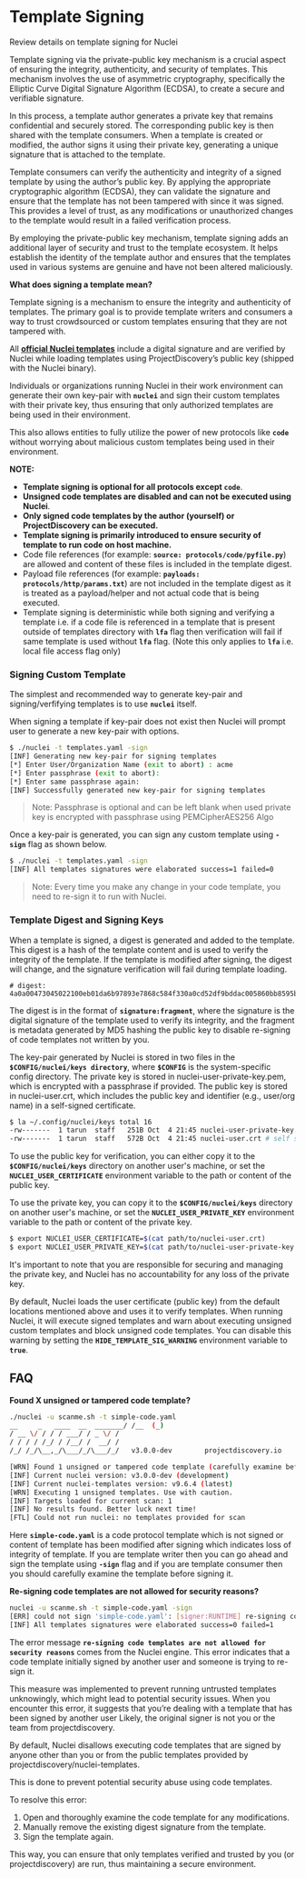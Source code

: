 # Template Signing

Review details on template signing for Nuclei

Template signing via the private-public key mechanism is a crucial aspect of ensuring the integrity, authenticity, and security of templates. This mechanism involves the use of asymmetric cryptography, specifically the Elliptic Curve Digital Signature Algorithm (ECDSA), to create a secure and verifiable signature.

In this process, a template author generates a private key that remains confidential and securely stored. The corresponding public key is then shared with the template consumers. When a template is created or modified, the author signs it using their private key, generating a unique signature that is attached to the template.

Template consumers can verify the authenticity and integrity of a signed template by using the author’s public key. By applying the appropriate cryptographic algorithm (ECDSA), they can validate the signature and ensure that the template has not been tampered with since it was signed. This provides a level of trust, as any modifications or unauthorized changes to the template would result in a failed verification process.

By employing the private-public key mechanism, template signing adds an additional layer of security and trust to the template ecosystem. It helps establish the identity of the template author and ensures that the templates used in various systems are genuine and have not been altered maliciously.

**What does signing a template mean?**

Template signing is a mechanism to ensure the integrity and authenticity of templates. The primary goal is to provide template writers and consumers a way to trust crowdsourced or custom templates ensuring that they are not tampered with.

All [**official Nuclei templates**](https://github.com/projectdiscovery/nuclei-templates) include a digital signature and are verified by Nuclei while loading templates using ProjectDiscovery’s public key (shipped with the Nuclei binary).

Individuals or organizations running Nuclei in their work environment can generate their own key-pair with **`nuclei`** and sign their custom templates with their private key, thus ensuring that only authorized templates are being used in their environment.

This also allows entities to fully utilize the power of new protocols like **`code`** without worrying about malicious custom templates being used in their environment.

**NOTE:**

- **Template signing is optional for all protocols except `code`**.
- **Unsigned code templates are disabled and can not be executed using Nuclei**.
- **Only signed code templates by the author (yourself) or ProjectDiscovery can be executed.**
- **Template signing is primarily introduced to ensure security of template to run code on host machine.**
- Code file references (for example: **`source: protocols/code/pyfile.py`**) are allowed and content of these files is included in the template digest.
- Payload file references (for example: **`payloads: protocols/http/params.txt`**) are not included in the template digest as it is treated as a payload/helper and not actual code that is being executed.
- Template signing is deterministic while both signing and verifying a template i.e. if a code file is referenced in a template that is present outside of templates directory with **`lfa`** flag then verification will fail if same template is used without **`lfa`** flag. (Note this only applies to **`lfa`** i.e. local file access flag only)

### **Signing Custom Template**

The simplest and recommended way to generate key-pair and signing/verfifying templates is to use **`nuclei`** itself.

When signing a template if key-pair does not exist then Nuclei will prompt user to generate a new key-pair with options.

```bash
$ ./nuclei -t templates.yaml -sign
[INF] Generating new key-pair for signing templates
[*] Enter User/Organization Name (exit to abort) : acme
[*] Enter passphrase (exit to abort): 
[*] Enter same passphrase again: 
[INF] Successfully generated new key-pair for signing templates
```

> Note: Passphrase is optional and can be left blank when used private key is encrypted with passphrase using PEMCipherAES256 Algo
> 

Once a key-pair is generated, you can sign any custom template using **`-sign`** flag as shown below.

```bash
$ ./nuclei -t templates.yaml -sign
[INF] All templates signatures were elaborated success=1 failed=0
```

> Note: Every time you make any change in your code template, you need to re-sign it to run with Nuclei.
> 

### **Template Digest and Signing Keys**

When a template is signed, a digest is generated and added to the template. This digest is a hash of the template content and is used to verify the integrity of the template. If the template is modified after signing, the digest will change, and the signature verification will fail during template loading.

```
# digest: 4a0a00473045022100eb01da6b97893e7868c584f330a0cd52df9bddac005860bb8595ba5b8aed58c9022050043feac68d69045cf320cba9298a2eb2e792ea4720d045d01e803de1943e7d:4a3eb6b4988d95847d4203be25ed1d46
```

The digest is in the format of **`signature:fragment`**, where the signature is the digital signature of the template used to verify its integrity, and the fragment is metadata generated by MD5 hashing the public key to disable re-signing of code templates not written by you.

The key-pair generated by Nuclei is stored in two files in the **`$CONFIG/nuclei/keys directory`**, where **`$CONFIG`** is the system-specific config directory. The private key is stored in nuclei-user-private-key.pem, which is encrypted with a passphrase if provided. The public key is stored in nuclei-user.crt, which includes the public key and identifier (e.g., user/org name) in a self-signed certificate.

```bash
$ la ~/.config/nuclei/keys total 16
-rw-------  1 tarun  staff   251B Oct  4 21:45 nuclei-user-private-key.pem # encrypted private key with passphrase
-rw-------  1 tarun  staff   572B Oct  4 21:45 nuclei-user.crt # self signed certificate which includes public key and identifier (i.e user/org name)
```

To use the public key for verification, you can either copy it to the **`$CONFIG/nuclei/keys`** directory on another user's machine, or set the **`NUCLEI_USER_CERTIFICATE`** environment variable to the path or content of the public key.

To use the private key, you can copy it to the **`$CONFIG/nuclei/keys`** directory on another user's machine, or set the **`NUCLEI_USER_PRIVATE_KEY`** environment variable to the path or content of the private key.

```bash
$ export NUCLEI_USER_CERTIFICATE=$(cat path/to/nuclei-user.crt)
$ export NUCLEI_USER_PRIVATE_KEY=$(cat path/to/nuclei-user-private-key.pem)
```

It's important to note that you are responsible for securing and managing the private key, and Nuclei has no accountability for any loss of the private key.

By default, Nuclei loads the user certificate (public key) from the default locations mentioned above and uses it to verify templates. When running Nuclei, it will execute signed templates and warn about executing unsigned custom templates and block unsigned code templates. You can disable this warning by setting the **`HIDE_TEMPLATE_SIG_WARNING`** environment variable to **`true`**.

## **FAQ**

**Found X unsigned or tampered code template?**

```bash
./nuclei -u scanme.sh -t simple-code.yaml                      
__     _   ____  __  _______/ /__  (_)  
/ __ \/ / / / ___/ / _ \/ / 
/ / / / /_/ / /__/ /  __/ /
/_/ /_/\__,_/\___/_/\___/_/   v3.0.0-dev		projectdiscovery.io

[WRN] Found 1 unsigned or tampered code template (carefully examine before using it & use -sign flag to sign them)
[INF] Current nuclei version: v3.0.0-dev (development)
[INF] Current nuclei-templates version: v9.6.4 (latest)
[WRN] Executing 1 unsigned templates. Use with caution.
[INF] Targets loaded for current scan: 1
[INF] No results found. Better luck next time!
[FTL] Could not run nuclei: no templates provided for scan
```

Here **`simple-code.yaml`** is a code protocol template which is not signed or content of template has been modified after signing which indicates loss of integrity of template. If you are template writer then you can go ahead and sign the template using **`-sign`** flag and if you are template consumer then you should carefully examine the template before signing it.

**Re-signing code templates are not allowed for security reasons?**

```bash
nuclei -u scanme.sh -t simple-code.yaml -sign
[ERR] could not sign 'simple-code.yaml': [signer:RUNTIME] re-signing code templates are not allowed for security reasons.
[INF] All templates signatures were elaborated success=0 failed=1
```

The error message **`re-signing code templates are not allowed for security reasons`** comes from the Nuclei engine. This error indicates that a code template initially signed by another user and someone is trying to re-sign it.

This measure was implemented to prevent running untrusted templates unknowingly, which might lead to potential security issues. When you encounter this error, it suggests that you’re dealing with a template that has been signed by another user Likely, the original signer is not you or the team from projectdiscovery.

By default, Nuclei disallows executing code templates that are signed by anyone other than you or from the public templates provided by projectdiscovery/nuclei-templates.

This is done to prevent potential security abuse using code templates.

To resolve this error:

1. Open and thoroughly examine the code template for any modifications.
2. Manually remove the existing digest signature from the template.
3. Sign the template again.

This way, you can ensure that only templates verified and trusted by you (or projectdiscovery) are run, thus maintaining a secure environment.
